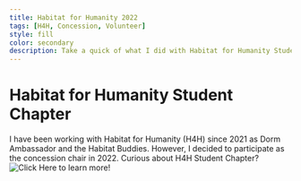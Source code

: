 ```yaml
---
title: Habitat for Humanity 2022
tags: [H4H, Concession, Volunteer]
style: fill
color: secondary
description: Take a quick of what I did with Habitat for Humanity Student Chapter in 2022.
---
```


# Habitat for Humanity Student Chapter
I have been working with Habitat for Humanity (H4H) since 2021 as Dorm Ambassador and the Habitat Buddies. However, I decided to participate as the concession chair in 2022.
Curious about H4H Student Chapter? ![Click Here to learn more!](https://uiuchfh.wixsite.com/uiuchabitat)
